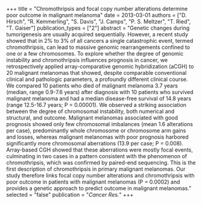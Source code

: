 +++
title = "Chromothripsis and focal copy number alterations determine poor outcome in malignant melanoma"
date = 2013-03-01
authors = ["D. Hirsch", "R. Kemmerling", "S. Davis", "J. Camps", "P. S. Meltzer", "T. Ried", "T. Gaiser"]
publication_types = ["2"]
abstract = "Genetic changes during tumorigenesis are usually acquired sequentially. However, a recent study showed that in 2% to 3% of all cancers a single catastrophic event, termed chromothripsis, can lead to massive genomic rearrangements confined to one or a few chromosomes. To explore whether the degree of genomic instability and chromothripsis influences prognosis in cancer, we retrospectively applied array-comparative genomic hybridization (aCGH) to 20 malignant melanomas that showed, despite comparable conventional clinical and pathologic parameters, a profoundly different clinical course. We compared 10 patients who died of malignant melanoma 3.7 years (median, range 0.9-7.6 years) after diagnosis with 10 patients who survived malignant melanoma and had a median disease-free survival of 14.8 years (range 12.5-16.7 years; P = 0.00001). We observed a striking association between the degree of chromosomal instability, both numerical and structural, and outcome. Malignant melanomas associated with good prognosis showed only few chromosomal imbalances (mean 1.6 alterations per case), predominantly whole chromosome or chromosome arm gains and losses, whereas malignant melanomas with poor prognosis harbored significantly more chromosomal aberrations (13.9 per case; P = 0.008). Array-based CGH showed that these aberrations were mostly focal events, culminating in two cases in a pattern consistent with the phenomenon of chromothripsis, which was confirmed by paired-end sequencing. This is the first description of chromothripsis in primary malignant melanomas. Our study therefore links focal copy number alterations and chromothripsis with poor outcome in patients with malignant melanomas (P = 0.0002) and provides a genetic approach to predict outcome in malignant melanomas."
selected = "false"
publication = "*Cancer Res.*"
+++

